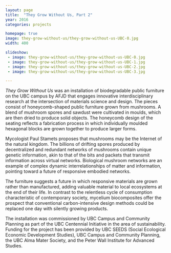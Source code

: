 ```yaml
---
layout: page
title:  "They Grow Without Us, Part 2"
year: 2016
categories: projects

homepage: true
image: they-grow-without-us/they-grow-without-us-UBC-0.jpg
width: 400

slideshow:
 - image: they-grow-without-us/they-grow-without-us-UBC-0.jpg
 - image: they-grow-without-us/they-grow-without-us-UBC-1.jpg
 - image: they-grow-without-us/they-grow-without-us-UBC-2.jpg
 - image: they-grow-without-us/they-grow-without-us-UBC-3.jpg

---
```


*They Grow Without Us* was an installation of biodegradable public furniture on the UBC campus by AFJD that engages innovative interdisciplinary research at the intersection of materials science and design. The pieces consist of honeycomb-shaped public furniture grown from mushrooms. A blend of mushroom spores and sawdust were cultivated in moulds, which are then dried to produce solid objects. The honeycomb design of the seating reflects a fabrication process in which individually moulded hexagonal blocks are grown together to produce larger forms. 

Mycologist Paul Stamets proposes that mushrooms may be the Internet of the natural kingdom. The billions of drifting spores produced by decentralized and redundant networks of mushrooms contain unique genetic information, akin to that of the bits and packets that transmit information across virtual networks. Biological mushroom networks are an example of complex dynamic interrelationships of matter and information, pointing toward a future of responsive embodied networks.

The furniture suggests a future in which responsive materials are grown rather than manufactured, adding valuable material to local ecosystems at the end of their life. In contrast to the relentless cycle of consumption characteristic of contemporary society, mycelium biocomposites offer the prospect that conventional carbon-intensive design methods could be replaced one day with silently growing products. 

The installation was commissioned by UBC Campus and Community Planning as part of the UBC Centennial Initiative in the area of sustainability. Funding for the project has been provided by UBC SEEDS (Social Ecological Economic Development Studies), UBC Campus and Community Planning, the UBC Alma Mater Society, and the Peter Wall Institute for Advanced Studies. 